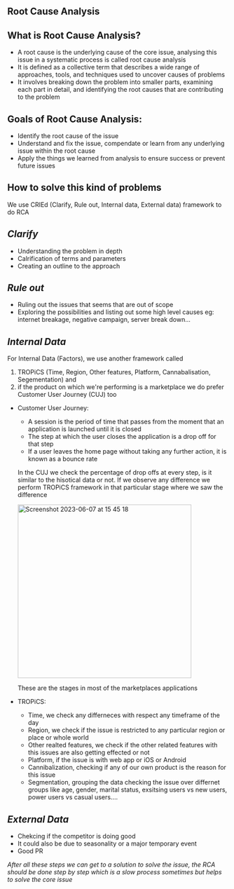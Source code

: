 ## Root Cause Analysis

**What is Root Cause Analysis?**
--
* A root cause is the underlying cause of the core issue, analysing this issue in a systematic process is called root cause analysis
* It is defined as a collective term that describes a wide range of approaches, tools, and techniques used to uncover causes of problems
* It involves breaking down the problem into smaller parts, examining each part in detail, and identifying the root causes that are contributing to the problem

**Goals of Root Cause Analysis:**
--
* Identify the root cause of the issue
* Understand and fix the issue, compendate or learn from any underlying issue within the root cause
* Apply the things we learned from analysis to ensure success or prevent future issues


**How to solve this kind of problems**
--
We use CRIEd (Clarify, Rule out, Internal data, External data) framework to do RCA

*Clarify*
--
* Understanding the problem in depth
* Calrification of terms and parameters
* Creating an outline to the approach

*Rule out*
--
* Ruling out the issues that seems that are out of scope 
* Exploring the possibilities and listing out some high level causes
eg: internet breakage, negative campaign, server break down...
  
*Internal Data*
--
   For Internal Data (Factors), we use another framework called 
   1. TROPiCS (Time, Region, Other features, Platform, Cannabalisation, Segementation) and 
   2. if the product on which we're performing is a marketplace we do prefer Customer User Journey (CUJ) too

* Customer User Journey:
   * A session is the period of time that passes from the moment that an application is launched until it is closed
   * The step at which the user closes the application is a drop off for that step
   * If a user leaves the home page without taking any further action, it is known as a bounce rate
   
   In the CUJ we check the percentage of drop offs at every step, is it similar to the hisotical data or not. If we observe any difference we perform TROPiCS framework in that particular stage where we saw the difference
   
 
  <img width="396" alt="Screenshot 2023-06-07 at 15 45 18" src="https://github.com/PraveenAllam93/DataScience-BusinessCaseStudies/assets/33192828/b295cacb-68af-47ba-922f-449577526233">
  
  These are the stages in most of the marketplaces applications
  
* TROPiCS:
   * Time, we check any differneces with respect any timeframe of the day
   * Region, we check if the issue is restricted to any particular region or place or whole world
   * Other realted features, we check if the other related features with this issues are also getting effected or not
   * Platform, if the issue is with web app or iOS or Android
   * Cannibalization, checking if any of our own product is the reason for this issue
   * Segmentation, grouping the data checking the issue over differnet groups like age, gender, marital status, exsitsing users vs new users, power users vs casual users....


*External Data*
--
* Chekcing if the competitor is doing good
* It could also be due to seasonality or a major temporary event
* Good PR
   
   
*After all these steps we can get to a solution to solve the issue, the RCA should be done step by step which is a slow process sometimes but helps to solve the core issue*   

  
  
